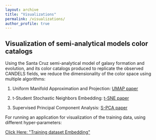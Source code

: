 ```yaml
---
layout: archive
title: "Visualizations"
permalink: /visualizations/
author_profile: true
---
```



## Visualization of semi-analytical models color catalogs

Using the Santa Cruz semi-analytical model of galaxy formation and evolution, and its color catalogs produced to replicate the observed CANDELS fields, we reduce the dimensionality of the color space using multiple algorithms:

1. Uniform Manifold Approximation and Projection: [UMAP paper](https://arxiv.org/abs/1802.03426)

2. t-Student Stochastic Neighbors Embedding: [t-SNE paper](https://www.jmlr.org/papers/volume9/vandermaaten08a/vandermaaten08a.pdf)

3. Supervised Principal Component Analysis: [S-PCA paper](https://www.sciencedirect.com/science/article/abs/pii/S0031320310005819)


For running an application for visualization of the training data, using different hyper-parameters:

 [Click Here: "Training dataset Embedding"](https://abtinshahidi.github.io/embedding_visualization/)
